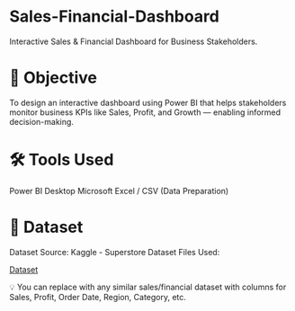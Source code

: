 # Sales-Financial-Dashboard
Interactive Sales & Financial Dashboard for Business Stakeholders.
# 🧠 Objective
To design an interactive dashboard using Power BI that helps stakeholders monitor business KPIs like Sales, Profit, and Growth — enabling informed decision-making.
# 🛠️ Tools Used
Power BI Desktop
Microsoft Excel / CSV (Data Preparation)
# 📁 Dataset
Dataset Source: Kaggle - Superstore Dataset
Files Used:

<a href="https://github.com/chinababu-n/Sales-Financial-Dashboard/blob/main/task%204.pbix">Dataset</a>

💡 You can replace with any similar sales/financial dataset with columns for Sales, Profit, Order Date, Region, Category, etc.

